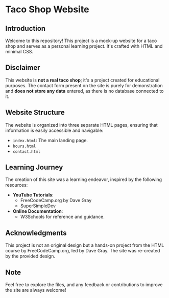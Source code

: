 # Taco Shop Website

## Introduction
Welcome to this repository! This project is a mock-up website for a taco shop and serves as a personal learning project. It's crafted with HTML and minimal CSS. 

## Disclaimer
This website is **not a real taco shop**; it's a project created for educational purposes. The contact form present on the site is purely for demonstration and **does not store any data** entered, as there is no database connected to it.

## Website Structure
The website is organized into three separate HTML pages, ensuring that information is easily accessible and navigable:
- `index.html`: The main landing page.
- `hours.html`
- `contact.html`

## Learning Journey
The creation of this site was a learning endeavor, inspired by the following resources:
- **YouTube Tutorials**: 
  - FreeCodeCamp.org by Dave Gray
  - SuperSimpleDev
- **Online Documentation**: 
  - W3Schools for reference and guidance.

## Acknowledgments
This project is not an original design but a hands-on project from the HTML course by FreeCodeCamp.org, led by Dave Gray. The site was re-created by the provided design. 

## Note
Feel free to explore the files, and any feedback or contributions to improve the site are always welcome!
